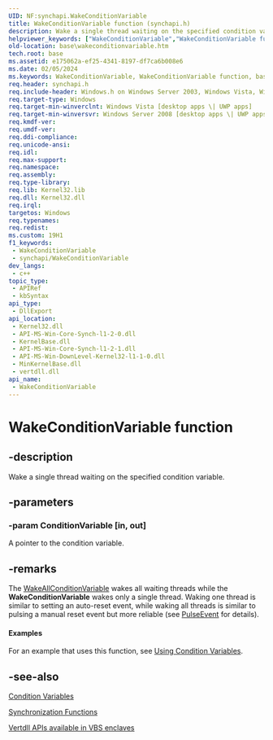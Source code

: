 ```yaml
---
UID: NF:synchapi.WakeConditionVariable
title: WakeConditionVariable function (synchapi.h)
description: Wake a single thread waiting on the specified condition variable.
helpviewer_keywords: ["WakeConditionVariable","WakeConditionVariable function","base.wakeconditionvariable","synchapi/WakeConditionVariable","winbase/WakeConditionVariable"]
old-location: base\wakeconditionvariable.htm
tech.root: base
ms.assetid: e175062a-ef25-4341-8197-df7ca6b008e6
ms.date: 02/05/2024
ms.keywords: WakeConditionVariable, WakeConditionVariable function, base.wakeconditionvariable, synchapi/WakeConditionVariable, winbase/WakeConditionVariable
req.header: synchapi.h
req.include-header: Windows.h on Windows Server 2003, Windows Vista, Windows 7, Windows Server 2008  Windows Server 2008 R2
req.target-type: Windows
req.target-min-winverclnt: Windows Vista [desktop apps \| UWP apps]
req.target-min-winversvr: Windows Server 2008 [desktop apps \| UWP apps]
req.kmdf-ver: 
req.umdf-ver: 
req.ddi-compliance: 
req.unicode-ansi: 
req.idl: 
req.max-support: 
req.namespace: 
req.assembly: 
req.type-library: 
req.lib: Kernel32.lib
req.dll: Kernel32.dll
req.irql: 
targetos: Windows
req.typenames: 
req.redist: 
ms.custom: 19H1
f1_keywords:
 - WakeConditionVariable
 - synchapi/WakeConditionVariable
dev_langs:
 - c++
topic_type:
 - APIRef
 - kbSyntax
api_type:
 - DllExport
api_location:
 - Kernel32.dll
 - API-MS-Win-Core-Synch-l1-2-0.dll
 - KernelBase.dll
 - API-MS-Win-Core-Synch-l1-2-1.dll
 - API-MS-Win-DownLevel-Kernel32-l1-1-0.dll
 - MinKernelBase.dll
 - vertdll.dll
api_name:
 - WakeConditionVariable
---
```


# WakeConditionVariable function

## -description

Wake a single thread waiting on the specified condition variable.

## -parameters

### -param ConditionVariable [in, out]

A pointer to the condition variable.

## -remarks

The [WakeAllConditionVariable](nf-synchapi-wakeallconditionvariable.md) wakes all waiting threads while the **WakeConditionVariable** wakes only a single thread. Waking one thread is similar to setting an auto-reset event, while waking all threads is similar to pulsing a manual reset event but more reliable (see [PulseEvent](../winbase/nf-winbase-pulseevent.md) for details).

#### Examples

For an example that uses this function, see [Using Condition Variables](/windows/win32/Sync/using-condition-variables).

## -see-also

[Condition Variables](/windows/win32/Sync/condition-variables)

[Synchronization Functions](/windows/win32/Sync/synchronization-functions)

[Vertdll APIs available in VBS enclaves](/windows/win32/trusted-execution/enclaves-available-in-vertdll)
